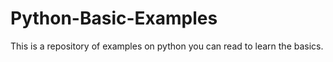 # Python-Basic-Examples
This is a repository of examples on python you can read to learn the basics.
